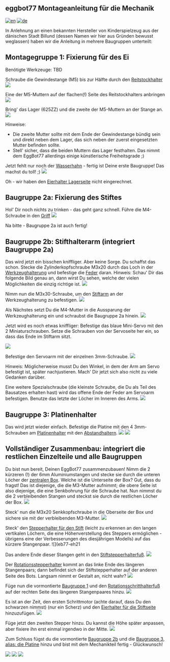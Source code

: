 ## eggbot77 Montageanleitung für die Mechanik
[![en](https://img.shields.io/badge/lang-en-red.svg)](https://github.com/section77/eggbot77/blob/main/mechanics/assembly/README.en.md)
[![de](https://img.shields.io/badge/lang-de-blue.svg)](https://github.com/section77/eggbot77/blob/main/mechanics/assembly/README.md)

In Anlehnung an einen bekannten Hersteller von Kinderspielzeug aus der dänischen Stadt Billund (dessen Namen wir hier aus Gründen bewusst weglassen) haben wir die Anleitung in mehrere Baugruppen unterteilt:

## Montagegruppe 1: Fixierung für des Ei

Benötigte Werkzeuge: TBD

Schraube die Gewindestange (M5) bis zur Hälfte durch den [Reitstockhalter](eb77-eh21_bauteil-01-IMG_4891.JPG)
![](eb77-eh21_baugruppe-1-1-IMG_4937.JPG)

Eine der M5-Muttern auf der flachen(!) Seite des Reitstockhalters anbringen
![](eb77-eh21_baugruppe-1-2-IMG_4936.JPG)

Bring' das Lager (625ZZ) und die zweite der M5-Muttern an der Stange an.
![](eb77-eh21_baugruppe-1-3-IMG_4942.JPG)

Hinweise: 
* Die zweite Mutter sollte mit dem Ende der Gewindestange bündig sein und direkt neben dem Lager, das sich neben der zuerst eingesetzten Mutter befinden sollte.
* Stell' sicher, dass die beiden Muttern das Lager festhalten. Das nimmt dem EggBot77 allerdings einige künstlerische Freiheitsgrade ;)

Jetzt fehlt nur noch der [Wasserhahn](eb77-eh21_bauteil-02-IMG_4895.JPG) - fertig ist Deine erste Baugruppe! Das machst du toll! ;)
![](eb77-eh21_baugruppe-1-IMG_4948.JPG)

Oh - wir haben den [Eierhalter Lagerseite](eb77-eh21_bauteil-03-IMG_4906) nicht eingerechnet.

## Baugruppe 2a: Fixierung des Stiftes

Hol' Dir noch nichts zu trinken - das geht ganz schnell.
Führe die M4-Schraube in den [Griff](eb77-eh21_bauteil-04-IMG_4899.JPG)
![](eb77-eh21_baugruppe-2a-IMG_4934.JPG)

Na bitte - Baugruppe 2a ist auch fertig!

## Baugruppe 2b: Stifthalterarm (integriert Baugruppe 2a)

Das wird jetzt ein bisschen kniffliger. Aber keine Sorge. Du schaffst das schon.
Stecke die Zylinderkopfschraube M3x20 durch das Loch in der [Werkzeughalterung](eb77-eh21_bauteil-05-IMG_4897.JPG) und befestige die [Feder](eb77-eh21_bauteil-06-IMG_4902.JPG) daran.
Hinweis: Schau' Dir das folgende Bild genau an, dann wirst Du sehen, welche der vielen Möglichkeiten die einzig richtige ist.
![](eb77-eh21_baugruppe-2b-IMG_4935.JPG)

Nimm nun die M3x30-Schraube, um den [Stiftarm](eb77-eh21_bauteil-07-IMG_4900.JPG) an der Werkzeughalterung zu befestigen.
![](eb77-eh21_baugruppe-2b-IMG_4941.JPG)

Als Nächstes setzt Du die M4-Mutter in die Aussparung der Werkzeughalterung ein und schraubst die Baugruppe 2a hinein.
![](eb77-eh21_baugruppe-2b-IMG_4951.JPG)

Jetzt wird es noch etwas kniffliger: Befestige das blaue Mini-Servo mit den 2 Miniaturschrauben. Setze die Schrauben von der Servoseite her ein, so dass das Ende im Stiftarm sitzt.

![](eb77-eh21_baugruppe-2b-IMG_4955.JPG)

Befestige den Servoarm mit der einzelnen 3mm-Schraube.
![](eb77-eh21_baugruppe-2b-IMG_4957.JPG)

Hinweis: Möglicherweise musst Du den Winkel, in dem der Arm am Servo befestigt ist, später nachjustieren. Mach' Dir jetzt sich also nicht zu viele Gedanken darüber.

Eine weitere Spezialschraube (die kleinste Schraube, die Du als Teil des Bausatzes erhalten hast) wird das offene Ende der Feder am Servoarm befestigen. Benutze das letzte der Löcher im Inneren des Arms.
![](eb77-eh21_baugruppe-2b-IMG_4960.JPG)

## Baugruppe 3: Platinenhalter
Das wird jetzt wieder einfach. Befestige die Platine mit den 4 3mm-Schrauben am [Platinenhalter](eb77-eh21_bauteil-08-IMG_4901.JPG) mit den [Abstandhaltern](eb77-eh21_bauteil-09-IMG_4905.JPG).
![](eb77-eh21_baugruppe-3-IMG_4952.JPG)
![](eb77-eh21_baugruppe-3-IMG_4953.JPG)

## Vollständiger Zusammenbau: integriert die restlichen Einzelteile und alle Baugruppen
Du bist nun bereit, Deinen EggBot77 zusammenzubauen! Nimm die 2 kürzeren (!) der 6mm Aluminiumstangen und stecke sie durch die unteren Löcher der [zentralen Box](eb77-eh21_bauteil-10-IMG_4889.JPG). Welche ist die Unterseite der Box? Gut, dass du fragst! Das ist diejenige, die die M3-Mutter aufnimmt; die obere Seite ist also diejenige, die eine Senkbohrung für die Schraube hat. Nun nimmst du die 2 verbleibenden Stangen und steckst sie durch die restlichen Löcher der Box.
![](eb77-eh21_aufbau-1-IMG_4927.JPG)

Steck' nun die M3x20 Senkkopfschraube in die Oberseite der Box und sichere sie mit der verbleibenden M3-Mutter.
![](eb77-eh21_aufbau-2-IMG_4932.JPG)

Steck' den [Stepperhalter für den Stift](eb77-eh21_aufbau-3-IMG_4884.JPG) (leicht zu erkennen an den langen vertikalen Löchern, die eine Höhenverstellung des Steppers ermöglichen - übrigens eine der Verbesserungen des diesjährigen Modells) auf das kürzere Stangenpaar.
![](eb77-eh21

Das andere Ende dieser Stangen geht in den [Stiftstepperhalterfuß](eb77-eh21_bauteil-12-IMG_4893.JPG).
![](eb77-eh21_aufbau-4-IMG_4943.JPG)

Der [Rotationsstepperhalter](eb77-eh21_bauteil-13-IMG_4885.JPG) kommt an das linke Ende des längeren Stangenpaars; dann befindet sich der Stiftstepperhalter auf der anderen Seite des Bots. Langsam nimmt er Gestalt an, nicht wahr?
![](eb77-eh21_aufbau-5-IMG_4949.JPG)

Füge nun die vormontierte [Baugruppe 1](eb77-eh21_baugruppe-1-3-IMG_4942.JPG) und den [Rotationsschritthalterfuß](eb77-eh21_bauteil-14-IMG_4894.JPG) auf der rechten Seite des längeren Stangenpaares hinzu.
![](eb77-eh21_aufbau-6-IMG_4954.JPG)

Es ist an der Zeit, den ersten Schrittmotor (achte darauf, dass Du den schwarzen nimmst) (nur ein Scherz) und den [Eierhalter für die Stiftseite](eb77-eh21_bauteil-15-IMG_4910.JPG) hinzuzufügen.
![](eb77-eh21_aufbau-7-IMG_4956.JPG)

Füge jetzt den zweiten Stepper hinzu. Du kannst die Höhe später anpassen, aber fixiere ihn erst einmal irgendwo in der Mitte.
![](eb77-eh21_aufbau-8-IMG_4959.JPG)

Zum Schluss fügst du die vormontierte [Baugruppe 2b](eb77-eh21_baugruppe-2b-IMG_4960.JPG) und die [Baugruppe 3, alias: die Platine](eb77-eh21_baugruppe-3-IMG_4952.JPG) hinzu und bist mit dem Mechanikteil fertig - Glückwunsch!

![](eb77-eh21_aufbau-9-IMG_4961.JPG)
![](eb77-eh21_aufbau-10-IMG_4963.JPG)
![](eb77-eh21_aufbau-11-IMG_4965.JPG)
